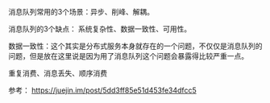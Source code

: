 消息队列常用的3个场景：异步、削峰、解耦。

消息队列的3个缺点：
系统复杂性、数据一致性、可用性。


数据一致性：这个其实是分布式服务本身就存在的一个问题，不仅仅是消息队列的问题，但是放在这里说是因为用了消息队列这个问题会暴露得比较严重一点。


重复消费、消息丢失、顺序消费


参考：
https://juejin.im/post/5dd3ff85e51d453fe34dfcc5



